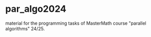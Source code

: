 # par_algo2024
material for the programming tasks of MasterMath course "parallel algorithms" 24/25.
